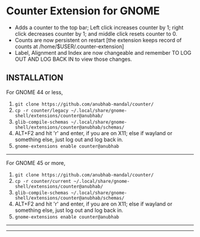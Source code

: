 # Counter Extension for GNOME

- Adds a counter to the top bar; Left click increases counter by 1; right click decreases counter by 1; and middle click resets counter to 0.
- Counts are now persistent on restart [the extension keeps record of counts at /home/$USER/.counter-extension]
- Label, Alignment and Index are now changeable and remember TO LOG OUT AND LOG BACK IN to view those changes.

INSTALLATION
-------
For GNOME 44 or less,
1. `git clone https://github.com/anubhab-mandal/counter/`
2. `cp -r counter/legacy ~/.local/share/gnome-shell/extensions/counter@anubhab/`
3. `glib-compile-schemas ~/.local/share/gnome-shell/extensions/counter@anubhab/schemas/`
4. ALT+F2 and hit 'r' and enter, if you are on X11; else if wayland or something else, just log out and log back in.
5. `gnome-extensions enable counter@anubhab`
-------
For GNOME 45 or more,
1. `git clone https://github.com/anubhab-mandal/counter/`
2. `cp -r counter/current ~/.local/share/gnome-shell/extensions/counter@anubhab/`
3. `glib-compile-schemas ~/.local/share/gnome-shell/extensions/counter@anubhab/schemas/`
4. ALT+F2 and hit 'r' and enter, if you are on X11; else if wayland or something else, just log out and log back in.
5. `gnome-extensions enable counter@anubhab`
-------
-------
